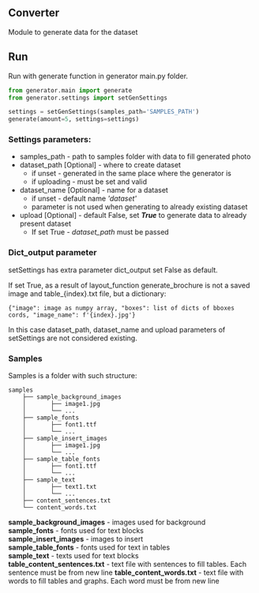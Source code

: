 ## Converter 

Module to generate data for the dataset

## Run 
Run with generate function in generator main.py folder. 

```python
from generator.main import generate
from generator.settings import setGenSettings

settings = setGenSettings(samples_path='SAMPLES_PATH')
generate(amount=5, settings=settings)
```

### Settings parameters:

* samples_path - path to samples folder with data to fill generated photo
* dataset_path [Optional] - where to create dataset
    * if unset - generated in the same place where the generator is
    * if uploading - must be set and valid
* dataset_name [Optional] - name for a dataset
    * if unset - default name *'dataset'*
    * parameter is not used when generating to already existing dataset
* upload [Optional] - default False, set ***True*** to generate data to already present dataset 
    * If set True - *dataset_path* must be passed

### Dict_output parameter

setSettings has extra parameter dict_output set False as default. 

If set True, as a result of layout_function generate_brochure is not a saved image and table_{index}.txt file,
but a dictionary:   
```
{"image": image as numpy array, "boxes": list of dicts of bboxes cords, "image_name": f'{index}.jpg'}
```

In this case dataset_path, dataset_name and upload parameters of setSettings are not considered existing.

### Samples

Samples is a folder with such structure:

```
samples         
    ├── sample_background_images    
    │       ├── image1.jpg        
    │       └── ...        
    ├── sample_fonts    
    │       ├── font1.ttf        
    │       └── ...     
    ├── sample_insert_images            
    │       ├── image1.jpg          
    │       └── ...        
    ├── sample_table_fonts        
    │       ├── font1.ttf           
    │       └── ...        
    ├── sample_text    
    │       ├── text1.txt         
    │       └── ...        
    ├── content_sentences.txt        
    └── content_words.txt    
  ```

**sample_background_images** - images used for background    
**sample_fonts** - fonts used for text blocks     
**sample_insert_images** - images to insert     
**sample_table_fonts** - fonts used for text in tables     
**sample_text** - texts used for text blocks    
**table_content_sentences.txt** - text file with sentences to fill tables. Each sentence must be from new line
**table_content_words.txt** - text file with words to fill tables and graphs. Each word must be from new line 






   